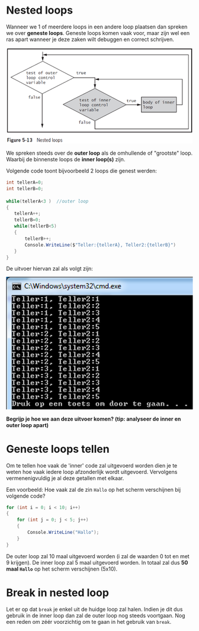 # Nested loops
Wanneer we 1 of meerdere loops in een andere loop plaatsen dan spreken we over **geneste loops**. 
Geneste loops komen vaak voor, maar zijn wel een ras apart wanneer je deze zaken wilt debuggen en correct schrijven.

 ![](/assets/3_loops/nesting.png)


 We spreken steeds over de **outer loop** als de omhullende of "grootste" loop. Waarbij de binnenste loops de **inner loop(s)** zijn. 


 Volgende code toont bijvoorbeeld 2 loops die genest werden:
 ```csharp
int tellerA=0;
int tellerB=0;

while(tellerA<3 )  //outer loop
{
    tellerA++;
    tellerB=0;
    while(tellerB<5)
    {
        tellerB++;
        Console.WriteLine($"Teller:{tellerA}, Teller2:{tellerB}")
    }
}
 ```

 De uitvoer hiervan zal als volgt zijn:

 ![](/assets/3_loops/nestedoutput.png)

**Begrijp je hoe we aan deze uitvoer komen? (tip: analyseer de inner en outer loop apart)**

# Geneste loops tellen
Om te tellen hoe vaak de 'inner' code zal uitgevoerd worden dien je te weten hoe vaak iedere loop afzonderlijk wordt uitgevoerd. Vervolgens vermenenigvuldig je al deze getallen met elkaar.

Een voorbeeld: Hoe vaak zal de zin ``Hallo`` op het scherm verschijnen bij volgende code?
```csharp
for (int i = 0; i < 10; i++)
{
    for (int j = 0; j < 5; j++)
    {
        Console.WriteLine("Hallo");
    }
}

```
De outer loop zal 10 maal uitgevoerd worden (i zal de waarden 0 tot en met 9 krijgen). De inner loop zal 5 maal uitgevoerd worden. In totaal zal dus **50 maal ``Hallo``** op het scherm verschijnen (5x10).

# Break in nested loop
Let er op dat ``break`` je enkel uit de huidge loop zal halen. Indien je dit dus gebruik in de inner loop dan zal de outer loop nog steeds voortgaan. Nog een reden om zéér voorzichtig om te gaan in het gebruik van ``break``.
